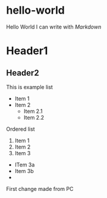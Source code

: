 hello-world
===========

Hello World
I can write with *Markdown*

# Header1
## Header2

This is example list 

* Item 1 
* Item 2
  * Item 2.1
  * Item 2.2
   
Ordered list 

1. Item 1 
2. Item 2 
3. Item 3
  * ITem 3a
  * Item 3b
  * 
 
 First change made from PC 
